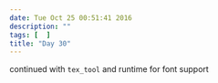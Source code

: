 ```yaml
---
date: Tue Oct 25 00:51:41 2016
description: ""
tags: [  ]
title: "Day 30"
---
```

continued with `tex_tool` and runtime for font support

